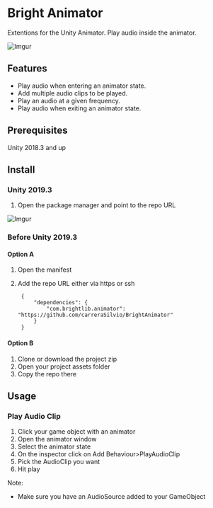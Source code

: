 # Bright Animator
Extentions for the Unity Animator. Play audio inside the animator.

![Imgur](https://i.imgur.com/BAJBQ3P.gif)

## Features
* Play audio when entering an animator state.
* Add multiple audio clips to be played.
* Play an audio at a given frequency.
* Play audio when exiting an animator state.

## Prerequisites
Unity 2018.3 and up

## Install

### Unity 2019.3
1. Open the package manager and point to the repo URL

![Imgur](https://i.imgur.com/iYGgINz.png)

### Before Unity 2019.3

#### Option A
1. Open the manifest
2. Add the repo URL either via https or ssh

		{
    		"dependencies": {
        		"com.brightlib.animator": "https://github.com/carreraSilvio/BrightAnimator"
    		}
		}

#### Option B
1. Clone or download the project zip
2. Open your project assets folder
3. Copy the repo there

## Usage

### Play Audio Clip
1. Click your game object with an animator
2. Open the animator window
3. Select the animator state
4. On the inspector click on Add Behaviour>PlayAudioClip
5. Pick the AudioClip you want
6. Hit play

Note: 
- Make sure you have an AudioSource added to your GameObject
